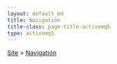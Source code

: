 ```yaml
---
layout: default_md
title: Navigation
title-class: page-title-activemq5
type: activemq5
---
```


[Site](site) > [Navigation](navigation)



